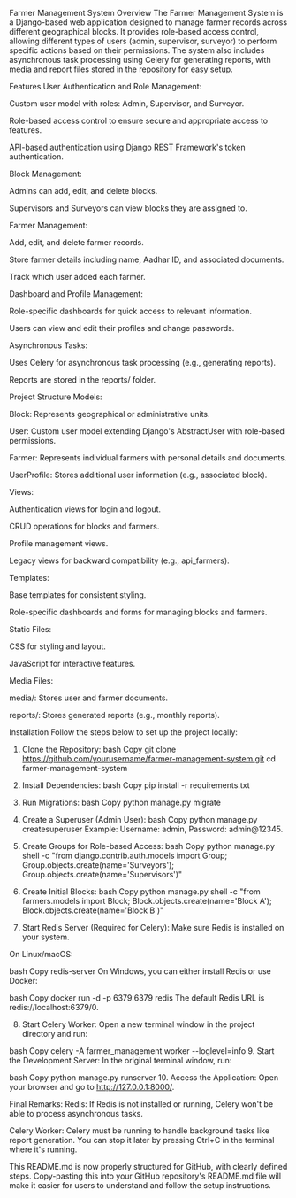 Farmer Management System
Overview
The Farmer Management System is a Django-based web application designed to manage farmer records across different geographical blocks. It provides role-based access control, allowing different types of users (admin, supervisor, surveyor) to perform specific actions based on their permissions. The system also includes asynchronous task processing using Celery for generating reports, with media and report files stored in the repository for easy setup.

Features
User Authentication and Role Management:

Custom user model with roles: Admin, Supervisor, and Surveyor.

Role-based access control to ensure secure and appropriate access to features.

API-based authentication using Django REST Framework's token authentication.

Block Management:

Admins can add, edit, and delete blocks.

Supervisors and Surveyors can view blocks they are assigned to.

Farmer Management:

Add, edit, and delete farmer records.

Store farmer details including name, Aadhar ID, and associated documents.

Track which user added each farmer.

Dashboard and Profile Management:

Role-specific dashboards for quick access to relevant information.

Users can view and edit their profiles and change passwords.

Asynchronous Tasks:

Uses Celery for asynchronous task processing (e.g., generating reports).

Reports are stored in the reports/ folder.

Project Structure
Models:

Block: Represents geographical or administrative units.

User: Custom user model extending Django's AbstractUser with role-based permissions.

Farmer: Represents individual farmers with personal details and documents.

UserProfile: Stores additional user information (e.g., associated block).

Views:

Authentication views for login and logout.

CRUD operations for blocks and farmers.

Profile management views.

Legacy views for backward compatibility (e.g., api_farmers).

Templates:

Base templates for consistent styling.

Role-specific dashboards and forms for managing blocks and farmers.

Static Files:

CSS for styling and layout.

JavaScript for interactive features.

Media Files:

media/: Stores user and farmer documents.

reports/: Stores generated reports (e.g., monthly reports).

Installation
Follow the steps below to set up the project locally:

1. Clone the Repository:
bash
Copy
git clone https://github.com/yourusername/farmer-management-system.git
cd farmer-management-system
2. Install Dependencies:
bash
Copy
pip install -r requirements.txt
3. Run Migrations:
bash
Copy
python manage.py migrate
4. Create a Superuser (Admin User):
bash
Copy
python manage.py createsuperuser
Example: Username: admin, Password: admin@12345.

5. Create Groups for Role-based Access:
bash
Copy
python manage.py shell -c "from django.contrib.auth.models import Group; Group.objects.create(name='Surveyors'); Group.objects.create(name='Supervisors')"
6. Create Initial Blocks:
bash
Copy
python manage.py shell -c "from farmers.models import Block; Block.objects.create(name='Block A'); Block.objects.create(name='Block B')"
7. Start Redis Server (Required for Celery):
Make sure Redis is installed on your system.

On Linux/macOS:

bash
Copy
redis-server
On Windows, you can either install Redis or use Docker:

bash
Copy
docker run -d -p 6379:6379 redis
The default Redis URL is redis://localhost:6379/0.

8. Start Celery Worker:
Open a new terminal window in the project directory and run:

bash
Copy
celery -A farmer_management worker --loglevel=info
9. Start the Development Server:
In the original terminal window, run:

bash
Copy
python manage.py runserver
10. Access the Application:
Open your browser and go to http://127.0.0.1:8000/.

Final Remarks:
Redis: If Redis is not installed or running, Celery won't be able to process asynchronous tasks.

Celery Worker: Celery must be running to handle background tasks like report generation. You can stop it later by pressing Ctrl+C in the terminal where it's running.

This README.md is now properly structured for GitHub, with clearly defined steps. Copy-pasting this into your GitHub repository's README.md file will make it easier for users to understand and follow the setup instructions.
